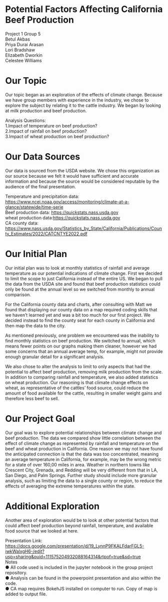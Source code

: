 # Potential Factors Affecting California Beef Production

Project 1 Group 5  
Betul Akbas  
Priya Durai Arasan  
Lori Bradshaw  
Elizabeth Dworkin  
Celestee Williams  

# Our Topic
Our topic began as an exploration of the effects of climate change. Because we have group members with experience in the industry, we chose to explore the subject by relating it to the cattle industry. We began by looking at milk production and beef production.  

Analysis Questions:  
1.Impact of temperature on beef production?  
2.Impact of rainfall on beef production?  
3.Impact of wheat production on beef production?  

# Our Data Sources
Our data is sourced from the USDA website. We chose this organization as our source because we felt it would have sufficient and accurate information and because the source would be considered reputable by the audience of the final presentation.  

Temperature and precipitation data: https://www.ncei.noaa.gov/access/monitoring/climate-at-a-glance/statewide/time-serie  
Beef production data: https://quickstats.nass.usda.gov  
wheat production data:https://quickstats.nass.usda.gov  
CA county data: https://www.nass.usda.gov/Statistics_by_State/California/Publications/County_Estimates/2022/CATCNTYE2022.pdf  

# Our Initial Plan
Our initial plan was to look at monthly statistics of rainfall and average temperature as our potential indications of climate change. First we decided to limit the scope to just California instead of the entire US. We began to pull the data from the USDA site and found that beef production statistics could only be found at the annual level so we switched from monthly to annual comparison.

For the California county data and charts, after consulting with Matt we found that displaying our county data on a map required coding skills that we haven’t learned yet and was a bit too much for our first project. We decided instead to find the county seat for each county in California and then map the data to the city. 

As mentioned previously, one problem we encountered was the inability to find monthly statistics on beef production. We switched to annual, which means fewer points on our graphs making them cleaner, however we had some concerns that an annual average temp, for example, might not provide enough granular detail for a significant analysis. 

We also chose to alter the analysis to limit to only aspects that had the potential to affect beef production, removing milk production from the scale. In addition to comparing rainfall and temperature, we also added statistics on wheat production. Our reasoning is that climate change effects on wheat, as representative of the cattles’ food source, could reduce the amount of food available for the cattle, resulting in smaller weight gains and therefore less beef to sell.

# Our Project Goal
Our goal was to explore potential relationships between climate change and beef production. The data we compared show little correlation between the effect of climate change as represented by rainfall and temperature on the beef and wheat production in California. One reason we may not have found the anticipated connection is that the data was too concentrated, meaning an average temperature in California, for example, may be the wrong metric for a state of over 160,00 miles in area. Weather in northern towns like Crescent City, Grenada, and Redding will be very different from that in LA, San Diego, and Palm Springs. Further study should include more granular analysis, such as limiting the data to a single county or region, to reduce the effects of averaging the extreme temperatures within the state.

# Additional Exploration
Another area of exploration would be to look at other potential factors that could affect beef production beyond rainfall, temperature, and available food source that we looked at here. 

Presentation Link: https://docs.google.com/presentation/d/19_LynnP9FKALFdarFGL5-iwkWalxgH6-/edit?usp=sharing&ouid=111575204932088164314&rtpof=true&sd=true  
Notes  
●    All code used is included in the jupyter notebook in the group project repository.  
●    Analysis can be found in the powerpoint presentation and also within the code.  
●    CA map requires BokehJS installed on computer to run. Copy of map is added to output file.  






